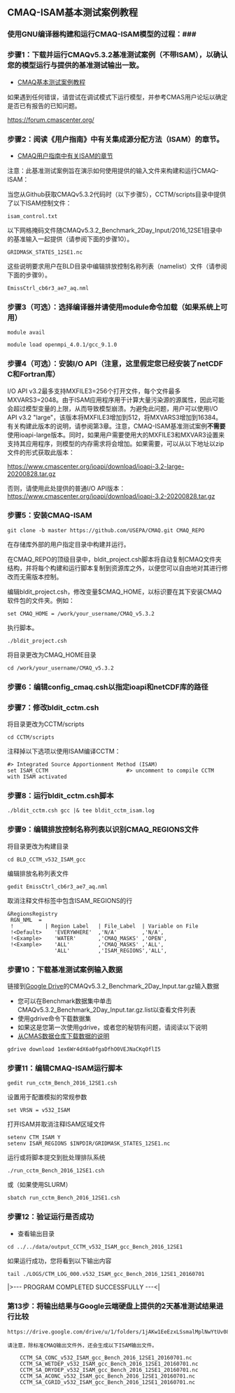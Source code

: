 ## CMAQ-ISAM基本测试案例教程 ## 

### 使用GNU编译器构建和运行CMAQ-ISAM模型的过程：###

### 步骤1：下载并运行CMAQv5.3.2基准测试案例（不带ISAM），以确认您的模型运行与提供的基准测试输出一致。
- [CMAQ基本测试案例教程](CMAQ_UG_tutorial_benchmark.md)

如果遇到任何错误，请尝试在调试模式下运行模型，并参考CMAS用户论坛以确定是否已有报告的已知问题。

https://forum.cmascenter.org/

### 步骤2：阅读《用户指南》中有关集成源分配方法（ISAM）的章节。
- [CMAQ用户指南中有关ISAM的章节](../CMAQ_UG_ch11_ISAM.md)

注意：此基准测试案例旨在演示如何使用提供的输入文件来构建和运行CMAQ-ISAM：

当您从Github获取CMAQv5.3.2代码时（以下步骤5），CCTM/scripts目录中提供了以下ISAM控制文件：

```
isam_control.txt
```

以下网格掩码文件随CMAQv5.3.2_Benchmark_2Day_Input/2016_12SE1目录中的基准输入一起提供（请参阅下面的步骤10）。

```
GRIDMASK_STATES_12SE1.nc
```

这些说明要求用户在BLD目录中编辑排放控制名称列表（namelist）文件（请参阅下面的步骤9）。

```
EmissCtrl_cb6r3_ae7_aq.nml
```


### 步骤3（可选）：选择编译器并请使用module命令加载（如果系统上可用）

```
module avail
```

```
module load openmpi_4.0.1/gcc_9.1.0 
```

### 步骤4（可选）：安装I/O API（注意，这里假定您已经安装了netCDF C和Fortran库）

I/O API v3.2最多支持MXFILE3=256个打开文件，每个文件最多MXVARS3=2048。由于ISAM应用程序用于计算大量污染源的源属性，因此可能会超过模型变量的上限，从而导致模型崩溃。为避免此问题，用户可以使用I/O API v3.2 "large"，该版本将MXFILE3增加到512，将MXVARS3增加到16384。有关构建此版本的说明，请参阅第3章。注意，CMAQ-ISAM基准测试案例<b>不需要</b>使用ioapi-large版本。同时，如果用户需要使用大的MXFILE3和MXVAR3设置来支持其应用程序，则模型的内存需求将会增加。如果需要，可以从以下地址以zip文件的形式获取此版本：

https://www.cmascenter.org/ioapi/download/ioapi-3.2-large-20200828.tar.gz

否则，请使用此处提供的普通I/O API版本：
https://www.cmascenter.org/ioapi/download/ioapi-3.2-20200828.tar.gz

### 步骤5：安装CMAQ-ISAM

```
git clone -b master https://github.com/USEPA/CMAQ.git CMAQ_REPO
```

在存储库外部的用户指定目录中构建并运行。

在CMAQ_REPO的顶级目录中，bldit_project.csh脚本将自动复制CMAQ文件夹结构，并将每个构建和运行脚本复制到资源库之外，以便您可以自由地对其进行修改而无需版本控制。

编辑bldit_project.csh，修改变量$CMAQ_HOME，以标识要在其下安装CMAQ软件包的文件夹。例如：

```
set CMAQ_HOME = /work/your_username/CMAQ_v5.3.2
```

执行脚本。

```
./bldit_project.csh
```

将目录更改为CMAQ_HOME目录

```
cd /work/your_username/CMAQ_v5.3.2
```


### 步骤6：编辑config_cmaq.csh以指定ioapi和netCDF库的路径

### 步骤7：修改bldit_cctm.csh

将目录更改为CCTM/scripts

```
cd CCTM/scripts
```

注释掉以下选项以使用ISAM编译CCTM：

```
#> Integrated Source Apportionment Method (ISAM)
set ISAM_CCTM                         #> uncomment to compile CCTM with ISAM activated
```

### 步骤8：运行bldit_cctm.csh脚本
```
./bldit_cctm.csh gcc |& tee bldit_cctm_isam.log
```

### 步骤9：编辑排放控制名称列表以识别CMAQ_REGIONS文件

将目录更改为构建目录
```
cd BLD_CCTM_v532_ISAM_gcc
```

编辑排放名称列表文件

```
gedit EmissCtrl_cb6r3_ae7_aq.nml 
```

取消注释文件标签中包含ISAM_REGIONS的行

```
&RegionsRegistry
 RGN_NML  =
 !          | Region Label   | File_Label  | Variable on File
 !<Default>    'EVERYWHERE'  ,'N/A'        ,'N/A',
 !<Example>    'WATER'       ,'CMAQ_MASKS' ,'OPEN',
 !<Example>    'ALL'         ,'CMAQ_MASKS' ,'ALL',
               'ALL'         ,'ISAM_REGIONS','ALL',
```
  
### 步骤10：下载基准测试案例输入数据

链接到[Google Drive]( https://drive.google.com/drive/u/1/folders/1jAKw1EeEzxLSsmalMplNwYtUv08pwUYk )的CMAQv5.3.2_Benchmark_2Day_Input.tar.gz输入数据

  - 您可以在Benchmark数据集中单击CMAQv5.3.2_Benchmark_2Day_Input.tar.gz.list以查看文件列表
  - 使用gdrive命令下载数据集
  - 如果这是您第一次使用gdrive，或者您的秘钥有问题，请阅读以下说明
  - [从CMAS数据仓库下载数据的说明]( https://docs.google.com/document/d/1e7B94zFkbKygVWfrhGwEZL51jF4fGXGXZbvi6KzXYQ4 )
  
  
  ```
  gdrive download 1ex6Wr4dX6a0fgaDfhO0VEJNaCKqOflI5
  ```
  
    
### 步骤11：编辑CMAQ-ISAM运行脚本

```
gedit run_cctm_Bench_2016_12SE1.csh
```

设置用于配置模拟的常规参数

```
set VRSN = v532_ISAM
```


打开ISAM并取消注释ISAM区域文件

```
setenv CTM_ISAM Y
setenv ISAM_REGIONS $INPDIR/GRIDMASK_STATES_12SE1.nc
```
   
运行或将脚本提交到批处理排队系统

```
./run_cctm_Bench_2016_12SE1.csh
```

或（如果使用SLURM）

```
sbatch run_cctm_Bench_2016_12SE1.csh
```

### 步骤12：验证运行是否成功
   - 查看输出目录
   
   ```
   cd ../../data/output_CCTM_v532_ISAM_gcc_Bench_2016_12SE1
   ```
   如果运行成功，您将看到以下输出内容
   
   ```
   tail ./LOGS/CTM_LOG_000.v532_ISAM_gcc_Bench_2016_12SE1_20160701
   ```
   |>---   PROGRAM COMPLETED SUCCESSFULLY   ---<|

### 第13步：将输出结果与Google云端硬盘上提供的2天基准测试结果进行比较

    https://drive.google.com/drive/u/1/folders/1jAKw1EeEzxLSsmalMplNwYtUv08pwUYk

    请注意，除标准CMAQ输出文件外，还会生成以下ISAM输出文件。

```
    CCTM_SA_CONC_v532_ISAM_gcc_Bench_2016_12SE1_20160701.nc
    CCTM_SA_WETDEP_v532_ISAM_gcc_Bench_2016_12SE1_20160701.nc
    CCTM_SA_DRYDEP_v532_ISAM_gcc_Bench_2016_12SE1_20160701.nc
    CCTM_SA_ACONC_v532_ISAM_gcc_Bench_2016_12SE1_20160701.nc
    CCTM_SA_CGRID_v532_ISAM_gcc_Bench_2016_12SE1_20160701.nc
```

